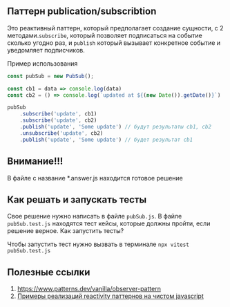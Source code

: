 ## Паттерн publication/subscribtion

Это реактивный паттерн, который предполагает создание сущности, с 2 методами.`subscribe`, который позволяет подписаться на событие сколько угодно раз, и `publish` который вызывает конкретное событие и уведомляет подписчиков.

Пример использования

```javascript
const pubSub = new PubSub();

const cb1 = data => console.log(data)
const cb2 = () => console.log(`updated at ${(new Date()).getDate()}`)

pubSub
    .subscribe('update', cb1)
    .subscribe('update', cb2)
    .publish('update', 'Some update') // будут результаты cb1, cb2
    .unsubscribe('update', cb2)
    .publish('update', 'Some update') // будет результат cb1
```

## Внимание!!!

В файле с название *.answer.js находится готовое решение

## Как решать и запускать тесты

Свое решение нужно написать в файле `pubSub.js`.
В файле `pubSub.test.js` находятся тест кейсы, которые должны пройти, если решение верное.
Как запустить тесты?

Чтобы запустить тест нужно вызвать в терминале
`npx vitest pubSub.test.js`

## Полезные ссылки

1. https://www.patterns.dev/vanilla/observer-pattern
2. [Примеры реализаций reactivity паттернов на чистом javascript](https://frontendmasters.com/blog/vanilla-javascript-reactivity/)